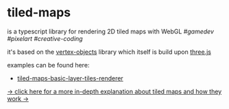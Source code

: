 # tiled-maps

is a typescript library for rendering 2D tiled maps with WebGL *\#gamedev* *\#pixelart* *\#creative-coding*

it's based on the [vertex-objects](https://github.com/spearwolf/three-vertex-objects/tree/master/vertex-objects) library which itself is build upon [three.js](https://threejs.org/)

examples can be found here:
- [tiled-maps-basic-layer-tiles-renderer](https://github.com/spearwolf/three-vertex-objects/blob/master/examples/tiled-maps-basic-layer-tiles-renderer.html)

[&rarr; click here for a more in-depth explanation about tiled maps and how they work &rarr;](https://github.com/spearwolf/three-vertex-objects/tree/master/tiled-maps/src/A_GRID_OF_TILES.md)
